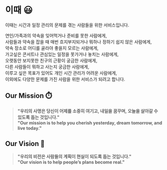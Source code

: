 # 이때 😃

이때는 시간과 일정 관리의 문제를 겪는 사람들을 위한 서비스입니다.

연인/가족과의 약속을 잊어먹거나 준비를 못한 사람에게,\
사람들과 약속을 잡을 때 매번 흐지부지되거나 뭐하나 정하기 쉽지 않은 사람에게,\
약속 장소로 어디를 골라야 좋을지 모르는 사람에게,\
가고싶은 콘서트나 관심있는 일정을 못가거나 놓치는 사람에게,\
오랫동안 보지못한 친구의 근황이 궁금한 사람에게,\
다른 사람들이 뭐하고 사는지 궁금한 사람에게,\
이루고 싶은 목표가 있어도 개인 시간 관리가 어려운 사람에게,\
이외에도 다양한 문제를 가진 사람을 위한 서비스가 되려고 합니다.

## Our Mission ⏱️

> **"우리의 사명은 당신이 어제를 소중히 여기고, 내일을 꿈꾸며, 오늘을 살아갈 수 있도록 돕는 것입니다."**\
> **"Our mission is to help you cherish yesterday, dream tomorrow, and live today."**

## Our Vision 🧭

>**"우리의 비전은 사람들의 계획이 현실이 되도록 돕는 것입니다."**\
>**"Our vision is to help people’s plans become real."**
